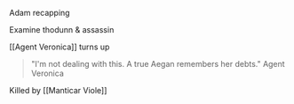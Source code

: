 
Adam recapping

Examine thodunn & assassin

[[Agent Veronica]] turns up

> "I'm not dealing with this. A true Aegan remembers her debts."
> Agent Veronica

Killed by [[Manticar Viole]]

